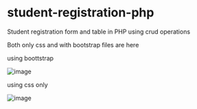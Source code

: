 # student-registration-php

Student registration form and table in PHP using crud operations

Both only css and with bootstrap files are here

using boottstrap

![image](https://user-images.githubusercontent.com/40288071/187516599-0a4ba561-95c3-48d5-9fa1-9bd01c9831eb.png)

using css only

![image](https://user-images.githubusercontent.com/40288071/187516790-e32dd4db-046e-4f1e-a04e-a75a8dae0c9a.png)






